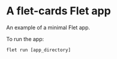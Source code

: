 # A flet-cards Flet app

An example of a minimal Flet app.

To run the app:

```
flet run [app_directory]
```